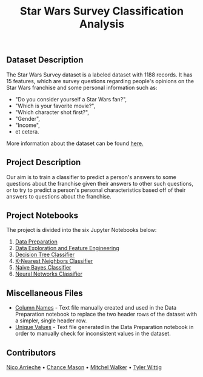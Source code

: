 <h1 align="center"> Star Wars Survey Classification Analysis </h1> <br> 

## Dataset Description 
The Star Wars Survey dataset is a labeled dataset with 1188 records. It has 15 features, which are survey questions regarding people's opinions on the Star Wars franchise and some personal information such as: 

* "Do you consider yourself a Star Wars fan?",
* "Which is your favorite movie?",
* "Which character shot first?",
* "Gender",
* "Income",
* et cetera. 

More information about the dataset can be found [here.](https://github.com/fivethirtyeight/data/tree/master/star-wars-survey) 

## Project Description 
Our aim is to train a classifier to predict a person's answers to some questions about the franchise given their answers to other such questions, or to try to predict a person's personal characteristics based off of their answers to questions about the franchise. 

## Project Notebooks 
The project is divided into the six Jupyter Notebooks below: 

1. [Data Preparation](./data_prep.ipynb)
2. [Data Exploration and Feature Engineering](./data_expl_feature_eng.ipynb)
3. [Decision Tree Classifier](./decision_trees.ipynb)
4. [K-Nearest Neighbors Classifier](./knn.ipynb)
5. [Naive Bayes Classifier](./naive_bayes.ipynb)
6. [Neural Networks Classifier](./neural_network.ipynb) 

## Miscellaneous Files 
* [Column Names](./column_names.txt) - Text file manually created and used in the Data Preparation notebook to replace the two header rows of the dataset with a simpler, single header row. 
* [Unique Values](./unique_values.txt) - Text file generated in the Data Preparation notebook in order to manually check for inconsistent values in the dataset. 

## Contributors 
[Nico Arrieche](https://github.com/nicoarrieche/) • [Chance Mason](https://github.com/cmason1998) • [Mitchel Walker](https://www.linkedin.com/in/walker-mitchel/) • [Tyler Wittig](https://www.linkedin.com/in/tylerwittig/) 
